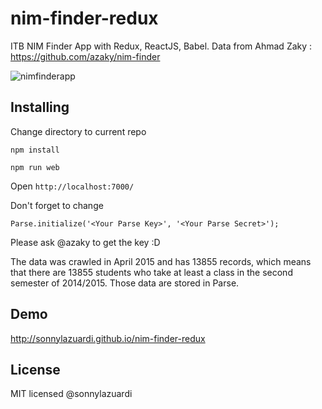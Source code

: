 # nim-finder-redux

ITB NIM Finder App with Redux, ReactJS, Babel.
Data from Ahmad Zaky : https://github.com/azaky/nim-finder

![nimfinderapp](https://lh3.googleusercontent.com/-4BSU8hNorR0/VwdjWfjlOqI/AAAAAAAAKyI/3SlDoUOrBTMyMY3eaUvqMQFeMLwyj9-Rw/s0/blurred.png)

## Installing
	
Change directory to current repo 

	npm install
    
    npm run web

Open `http://localhost:7000/`

Don't forget to change

	Parse.initialize('<Your Parse Key>', '<Your Parse Secret>');

Please ask @azaky to get the key :D

The data was crawled in April 2015 and has 13855 records, which means that there are 13855 students who take at least a class in the second semester of 2014/2015. Those data are stored in Parse.

## Demo

http://sonnylazuardi.github.io/nim-finder-redux

## License

MIT licensed @sonnylazuardi
